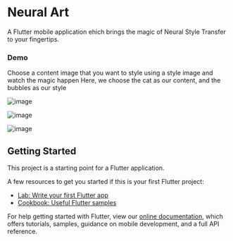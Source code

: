 # Neural Art

A Flutter mobile application ehich brings the magic of Neural Style Transfer to your fingertips.

### Demo
Choose a content image that you want to style using a style image and watch the magic happen
Here, we choose the cat as our content, and the bubbles as our style

![image](https://user-images.githubusercontent.com/75247817/144189465-c8b792b0-3aa7-4b8d-9497-b421a38cc9e2.png)

![image](https://user-images.githubusercontent.com/75247817/144194464-3274256a-da39-4b8b-88c2-8fbd22b48497.png)

![image](https://user-images.githubusercontent.com/75247817/144194516-ab66b324-71d4-48a9-aa21-2bdc7fb897e0.png)

## Getting Started

This project is a starting point for a Flutter application.

A few resources to get you started if this is your first Flutter project:

- [Lab: Write your first Flutter app](https://flutter.dev/docs/get-started/codelab)
- [Cookbook: Useful Flutter samples](https://flutter.dev/docs/cookbook)

For help getting started with Flutter, view our
[online documentation](https://flutter.dev/docs), which offers tutorials,
samples, guidance on mobile development, and a full API reference.
